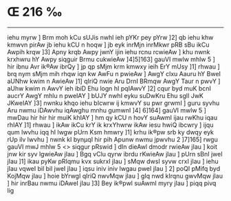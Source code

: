 # Œ 216 ‰
---
iehu myrw ] Brm moh kCu sUJis nwhI ieh pYKr pey pYrw ]2] qb iehu
khw kmwvn pirAw jb iehu kCU n hoqw ] jb eyk inrMjn inrMkwr pRB sBu
ikCu Awpih krqw ]3] Apny krqb Awpy jwnY ijin iehu rcnu rcwieAw ]
khu nwnk krxhwru hY Awpy siqguir Brmu cukwieAw ]4]5]163] gauVI
mwlw mhlw 5 ] hir ibnu Avr ik®Aw ibrQy ] jp qp sMjm krm kmwxy
ieih ErY mUsy ]1] rhwau ] brq nym sMjm mih rhqw iqn kw AwFu n
pwieAw ] AwgY clxu Aauru hY BweI aUNhw kwim n AwieAw ]1] qIriQ nwie
Aru DrnI BRmqw AwgY Taur n pwvY ] aUhw kwim n AwvY ieh ibiD Ehu
logn hI pqIAwvY ]2] cqur byd muK bcnI aucrY AwgY mhlu n pweIAY ]
bUJY nwhI eyku suDwKru Ehu sglI JwK JKweIAY ]3] nwnku khqo iehu bIcwrw
ij kmwvY su pwr grwmI ] guru syvhu Aru nwmu iDAwvhu iqAwghu mnhu gumwnI
]4] 6]164] gauVI mwlw 5 ] mwDau hir hir hir muiK khIAY ] hm qy
kCU n hovY suAwmI ijau rwKhu iqau rhIAY ]1] rhwau ] ikAw ikCu krY ik
krxYhwrw ikAw iesu hwiQ ibcwry ] ijqu qum lwvhu iqq hI lwgw pUrn Ksm
hmwry ]1] krhu ik®pw srb ky dwqy eyk rUp ilv lwvhu ] nwnk kI bynµqI
hir pih Apunw nwmu jpwvhu 2 ]7]165]
rwgu gauVI mwJ mhlw 5 <> siqgur pRswid ]
dIn dieAwl dmodr rwieAw jIau ] koit jnw kir syv lgwieAw jIau ]
Bgq vClu qyrw ibrdu rKwieAw jIau ] pUrn sBnI jweI jIau ]1] ikau
pyKw pRIqmu kvx sukrxI jIau ] sMqw dwsI syvw crxI jIau ] iehu jIau
vqweI bil bil jweI jIau ] iqsu iniv iniv lwgau pweI jIau ] 2] poQI
pMifq byd KojMqw jIau ] hoie bYrwgI qIriQ nwvMqw jIau ] gIq nwd kIrqnu
gwvMqw jIau ] hir inrBau nwmu iDAweI jIau ]3] Bey ik®pwl suAwmI myry
jIau ] piqq pivq lig
####

